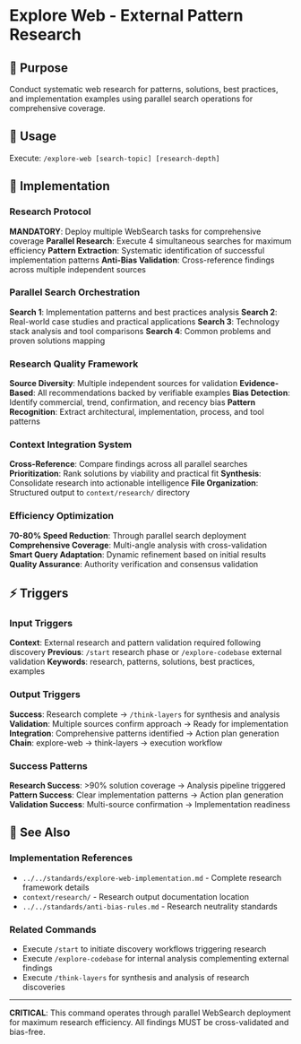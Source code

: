# Explore Web - External Pattern Research

## 🎯 Purpose
Conduct systematic web research for patterns, solutions, best practices, and implementation examples using parallel search operations for comprehensive coverage.

## 🚀 Usage
Execute: `/explore-web [search-topic] [research-depth]`

## 🔧 Implementation

### Research Protocol
**MANDATORY**: Deploy multiple WebSearch tasks for comprehensive coverage
**Parallel Research**: Execute 4 simultaneous searches for maximum efficiency
**Pattern Extraction**: Systematic identification of successful implementation patterns
**Anti-Bias Validation**: Cross-reference findings across multiple independent sources

### Parallel Search Orchestration
**Search 1**: Implementation patterns and best practices analysis
**Search 2**: Real-world case studies and practical applications
**Search 3**: Technology stack analysis and tool comparisons
**Search 4**: Common problems and proven solutions mapping

### Research Quality Framework
**Source Diversity**: Multiple independent sources for validation
**Evidence-Based**: All recommendations backed by verifiable examples
**Bias Detection**: Identify commercial, trend, confirmation, and recency bias
**Pattern Recognition**: Extract architectural, implementation, process, and tool patterns

### Context Integration System
**Cross-Reference**: Compare findings across all parallel searches
**Prioritization**: Rank solutions by viability and practical fit
**Synthesis**: Consolidate research into actionable intelligence
**File Organization**: Structured output to `context/research/` directory

### Efficiency Optimization
**70-80% Speed Reduction**: Through parallel search deployment
**Comprehensive Coverage**: Multi-angle analysis with cross-validation
**Smart Query Adaptation**: Dynamic refinement based on initial results
**Quality Assurance**: Authority verification and consensus validation

## ⚡ Triggers

### Input Triggers
**Context**: External research and pattern validation required following discovery
**Previous**: `/start` research phase or `/explore-codebase` external validation
**Keywords**: research, patterns, solutions, best practices, examples

### Output Triggers
**Success**: Research complete → `/think-layers` for synthesis and analysis
**Validation**: Multiple sources confirm approach → Ready for implementation
**Integration**: Comprehensive patterns identified → Action plan generation
**Chain**: explore-web → think-layers → execution workflow

### Success Patterns
**Research Success**: >90% solution coverage → Analysis pipeline triggered
**Pattern Success**: Clear implementation patterns → Action plan generation
**Validation Success**: Multi-source confirmation → Implementation readiness

## 🔗 See Also

### Implementation References
- `../../standards/explore-web-implementation.md` - Complete research framework details
- `context/research/` - Research output documentation location
- `../../standards/anti-bias-rules.md` - Research neutrality standards

### Related Commands
- Execute `/start` to initiate discovery workflows triggering research
- Execute `/explore-codebase` for internal analysis complementing external findings
- Execute `/think-layers` for synthesis and analysis of research discoveries

---

**CRITICAL**: This command operates through parallel WebSearch deployment for maximum research efficiency. All findings MUST be cross-validated and bias-free.